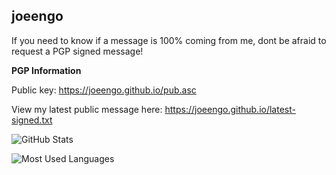 ## joeengo

If you need to know if a message is 100% coming from me, dont be afraid to request a PGP signed message!

**PGP Information**

Public key: https://joeengo.github.io/pub.asc

View my latest public message here: https://joeengo.github.io/latest-signed.txt

![GitHub Stats](https://github-readme-stats.vercel.app/api?username=joeengo&theme=dark&hide=prs,issues&show_icons=true)

![Most Used Languages](https://github-readme-stats.vercel.app/api/top-langs?username=joeengo&theme=dark&layout=compact)
